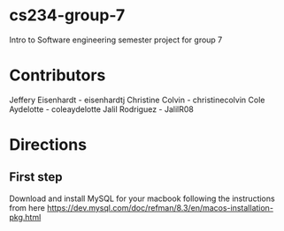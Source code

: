 # cs234-group-7
Intro to Software engineering semester project for group 7

# Contributors
Jeffery Eisenhardt - eisenhardtj
Christine Colvin - christinecolvin
Cole Aydelotte - coleaydelotte
Jalil Rodriguez - JalilR08

# Directions

## First step

Download and install MySQL for your macbook following the instructions from here https://dev.mysql.com/doc/refman/8.3/en/macos-installation-pkg.html
